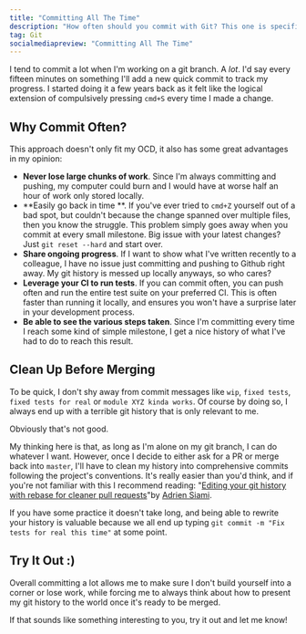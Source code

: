 ```yaml
---
title: "Committing All The Time"
description: "How often should you commit with Git? This one is specific to every developer, personally I do it very often. Here's why and how to do the same without ending up with an unreadable git history."
tag: Git
socialmediapreview: "Committing All The Time"
---
```


I tend to commit a lot when I'm working on a git branch. A _lot_. I'd say every fifteen minutes on something I'll add a new quick commit to track my progress. I started doing it a few years back as it felt like the logical extension of compulsively pressing `cmd+S` every time I made a change.

## Why Commit Often?

This approach doesn't only fit my OCD, it also has some great advantages in my opinion:

- **Never lose large chunks of work**. Since I'm always committing and pushing, my computer could burn and I would have at worse half an hour of work only stored locally.
- **Easily go back in time **. If you've ever tried to `cmd+Z` yourself out of a bad spot, but couldn't because the change spanned over multiple files, then you know the struggle. This problem simply goes away when you commit at every small milestone. Big issue with your latest changes? Just `git reset --hard` and start over.
- **Share ongoing progress**. If I want to show what I've written recently to a colleague, I have no issue just committing and pushing to Github right away. My git history is messed up locally anyways, so who cares?
- **Leverage your CI to run tests**. If you can commit often, you can push often and run the entire test suite on your preferred CI. This is often faster than running it locally, and ensures you won't have a surprise later in your development process.
- **Be able to see the various steps taken**. Since I'm committing every time I reach some kind of simple milestone, I get a nice history of what I've had to do to reach this result.

## Clean Up Before Merging

To be quick, I don't shy away from commit messages like `wip`, `fixed tests`, `fixed tests for real` or `module XYZ kinda works`. Of course by doing so, I always end up with a terrible git history that is only relevant to me.

Obviously that's not good.

My thinking here is that, as long as I'm alone on my git branch, I can do whatever I want. However, once I decide to either ask for a PR or merge back into `master`, I'll have to clean my history into comprehensive commits following the project's conventions. It's really easier than you'd think, and if you're not familiar with this I recommend reading: "[Editing your git history with rebase for cleaner pull requests][1]"by [Adrien Siami][2].

If you have some practice it doesn't take long, and being able to rewrite your history is valuable because we all end up typing `git commit -m "Fix tests for real this time"` at some point.

## Try It Out :)

Overall committing a lot allows me to make sure I don't build yourself into a corner or lose work, while forcing me to always think about how to present my git history to the world once it's ready to be merged.

If that sounds like something interesting to you, try it out and let me know!

[1]:	https://drivy.engineering/git-rebase-edit-history/
[2]:	https://twitter.com/intrepidd
